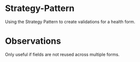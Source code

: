 # Strategy-Pattern
Using the Strategy Pattern to create validations for a health form.

# Observations

Only useful if fields are not reused across multiple forms.
